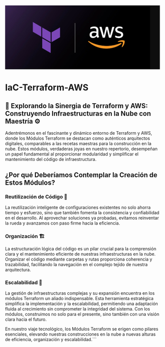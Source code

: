 ![Alt text](<img/Captura de pantalla 2024-02-28 a las 12.38.50.png>)

# IaC-Terraform-AWS

## 🚀 Explorando la Sinergia de Terraform y AWS: Construyendo Infraestructuras en la Nube con Maestría ⚙️

Adentrémonos en el fascinante y dinámico entorno de Terraform y AWS, donde los Módulos Terraform se destacan como auténticos arquitectos digitales, comparables a las recetas maestras para la construcción en la nube. Estos módulos, verdaderas joyas en nuestro repertorio, desempeñan un papel fundamental al proporcionar modularidad y simplificar el mantenimiento del código de infraestructura.

## ¿Por qué Deberíamos Contemplar la Creación de Estos Módulos?

### Reutilización de Código 🔄
La reutilización inteligente de configuraciones existentes no solo ahorra tiempo y esfuerzo, sino que también fomenta la consistencia y confiabilidad en el desarrollo. Al aprovechar soluciones ya probadas, evitamos reinventar la rueda y avanzamos con paso firme hacia la eficiencia.

### Organización 🏗️
La estructuración lógica del código es un pilar crucial para la comprensión clara y el mantenimiento eficiente de nuestras infraestructuras en la nube. Organizar el código mediante carpetas y rutas proporciona coherencia y trazabilidad, facilitando la navegación en el complejo tejido de nuestra arquitectura.

### Escalabilidad 🚀
La gestión de infraestructuras complejas y su expansión encuentra en los módulos Terraform un aliado indispensable. Esta herramienta estratégica simplifica la implementación y la escalabilidad, permitiendo una adaptación fluida al crecimiento sin comprometer la integridad del sistema. Con los módulos, construimos no solo para el presente, sino también con una visión clara hacia el futuro.

En nuestro viaje tecnológico, los Módulos Terraform se erigen como pilares esenciales, elevando nuestras construcciones en la nube a nuevas alturas de eficiencia, organización y escalabilidad.```

